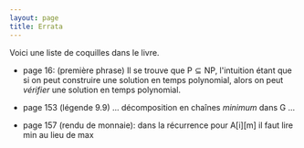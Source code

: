```yaml
---
layout: page
title: Errata
---
```


Voici une liste de coquilles dans le livre.

- page 16: (première phrase) Il se trouve que $\textsf{P} \subseteq \textsf{NP}$, l'intuition étant que si on peut construire une solution en temps polynomial, alors on peut *vérifier* une solution en temps polynomial.

- page 153 (légende 9.9) ... décomposition en chaînes *minimum* dans G ...

- page 157 (rendu de monnaie): dans la récurrence pour A[i][m] il faut lire min au lieu de max

